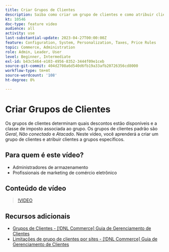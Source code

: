 ```yaml
---
title: Criar Grupos de Clientes
description: Saiba como criar um grupo de clientes e como atribuir clientes a grupos específicos, que determinam os descontos disponíveis e a classe de imposto associada.
kt: 10546
doc-type: feature video
audience: all
activity: use
last-substantial-update: 2023-04-27T00:00:00Z
feature: Configuration, System, Personalization, Taxes, Price Rules
topic: Commerce, Administration
role: Admin, Leader, User
level: Beginner, Intermediate
exl-id: b43c5464-e103-4956-8352-3444f09e1ceb
source-git-commit: 404d2708a6d540d6fb19a33afb20726356cd8000
workflow-type: tm+mt
source-wordcount: '108'
ht-degree: 0%

---
```


# Criar Grupos de Clientes

Os grupos de clientes determinam quais descontos estão disponíveis e a classe de imposto associada ao grupo. Os grupos de clientes padrão são _Geral_, _Não conectado_ e _Atacado_. Neste vídeo, você aprenderá a criar um grupo de clientes e atribuir clientes a grupos específicos.

## Para quem é este vídeo?

- Administradores de armazenamento
- Profissionais de marketing de comércio eletrônico

## Conteúdo de vídeo

>[!VIDEO](https://video.tv.adobe.com/v/343660?quality=12&learn=on)

## Recursos adicionais

- [Grupos de Clientes - [!DNL Commerce] Guia de Gerenciamento de Clientes](https://experienceleague.adobe.com/docs/commerce-admin/customers/customers-menu/customer-groups.html)
- [Limitações de grupo de clientes por sites - [!DNL Commerce] Guia de Gerenciamento de Clientes](https://developer.adobe.com/commerce/php/development/components/indexing/optimization/#customer-group-limitations-by-websites)
